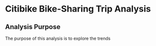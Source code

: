 # Citibike Bike-Sharing Trip Analysis

## Analysis Purpose

The purpose of this analysis is to explore the trends  
